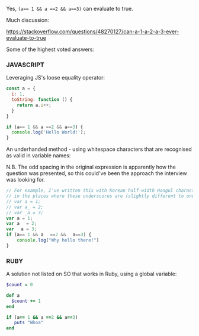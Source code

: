 Yes, `(a== 1 && a ==2 && a==3)` can evaluate to true.

Much discussion:

https://stackoverflow.com/questions/48270127/can-a-1-a-2-a-3-ever-evaluate-to-true


Some of the highest voted answers:

### JAVASCRIPT

Leveraging JS's loose equality operator:

```JAVASCRIPT
const a = {
  i: 1,
  toString: function () {
    return a.i++;
  }
}

if (a== 1 && a ==2 && a==3) {
  console.log('Hello World!');
}
```

An underhanded method - using whitespace characters that are recognised as valid in variable names:

N.B. The odd spacing in the original expression is apparently how the question was presented, so this could've been the approach the interview was looking for.

```JAVASCRIPT
// For example, I've written this with Korean half-width Hangul characters in the variable names,
// in the places where these underscores are (slightly different to one posted on SO):
// var a = 1;
// var a_ = 2;
// var _a = 3;
var a = 1;
var aﾠ = 2;
var ﾠa = 3;
if (a== 1 && aﾠ ==2 && ﾠa==3) {
    console.log("Why hello there!")
}
```


### RUBY

A solution not listed on SO that works in Ruby, using a global variable:

```RUBY
$count = 0

def a
  $count += 1
end

if (a== 1 && a ==2 && a==3)
   puts "Whoa"
end
```

ﾠﾠﾠﾠﾠﾠﾠﾠﾠﾠﾠﾠ
